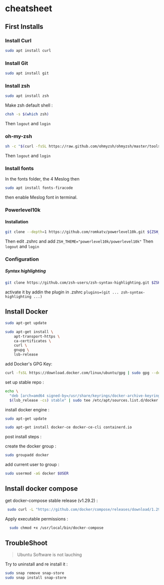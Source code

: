 # cheatsheet

## First Installs

### Install Curl

```bash
sudo apt install curl
```

### Install Git

```bash
sudo apt install git
```

### Install zsh

```bash
sudo apt install zsh
```

Make zsh default shell :

```bash
chsh -s $(which zsh)
```

Then `logout` and `login`

### oh-my-zsh

```bash
sh -c "$(curl -fsSL https://raw.github.com/ohmyzsh/ohmyzsh/master/tools/install.sh)"
```

Then `logout` and `login`

### Install fonts

In the fonts folder, the 4 Meslog
then

```bash
sudo apt install fonts-firacode
```

then enable Meslog font in terminal.

### Powerlevel10k

#### Installation

```bash
git clone --depth=1 https://github.com/romkatv/powerlevel10k.git ${ZSH_CUSTOM:-$HOME/.oh-my-zsh/custom}/themes/powerlevel10k
```

Then edit .zshrc and add `ZSH_THEME="powerlevel10k/powerlevel10k"`
Then `logout` and `login`

### Configuration

##### Syntax highlighting

```bash
git clone https://github.com/zsh-users/zsh-syntax-highlighting.git $ZSH_CUSTOM/plugins/zsh-syntax-highlighting
```

activate it by addin the plugin in .zshrc
`plugins=(git ... zsh-syntax-highlighting ...)`

## Install Docker

```bash
sudo apt-get update

sudo apt-get install \
    apt-transport-https \
    ca-certificates \
    curl \
    gnupg \
    lsb-release
```

add Docker's GPG Key:

```bash
curl -fsSL https://download.docker.com/linux/ubuntu/gpg | sudo gpg --dearmor -o /usr/share/keyrings/docker-archive-keyring.gpg
```

set up stable repo :

```bash
echo \
  "deb [arch=amd64 signed-by=/usr/share/keyrings/docker-archive-keyring.gpg] https://download.docker.com/linux/ubuntu \
  $(lsb_release -cs) stable" | sudo tee /etc/apt/sources.list.d/docker.list > /dev/null
```

install docker engine :

```bash
sudo apt-get update

sudo apt-get install docker-ce docker-ce-cli containerd.io
```

post install steps :

create the docker group :

```bash
sudo groupadd docker
```

add current user to group :

```bash
sudo usermod -aG docker $USER
```

## Install docker compose

get docker-compose stable release (v1.29.2) :

```bash
 sudo curl -L "https://github.com/docker/compose/releases/download/1.29.2/docker-compose-$(uname -s)-$(uname -m)" -o /usr/local/bin/docker-compose
```

Apply executable permissions :

```bash
  sudo chmod +x /usr/local/bin/docker-compose
```

## TroubleShoot

> Ubuntu Software is not lauching

Try to uninstall and re install it :

```bash
sudo snap remove snap-store
sudo snap install snap-store
```
